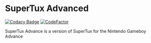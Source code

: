 SuperTux Advanced
=================

[![Codacy Badge](https://app.codacy.com/project/badge/Grade/dd40684aa2c141c5a4bd2c294625b387)](https://www.codacy.com/gh/Jorengarenar/SuperTux-Advanced/dashboard?utm_source=github.com&amp;utm_medium=referral&amp;utm_content=Jorengarenar/SuperTux-Advanced&amp;utm_campaign=Badge_Grade)
[![CodeFactor](https://www.codefactor.io/repository/github/jorengarenar/supertux-advanced/badge/master)](https://www.codefactor.io/repository/github/jorengarenar/supertux-advanced/overview/master)

SuperTux Advance is a version of SuperTux for the Nintendo Gameboy Advance
